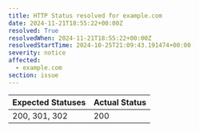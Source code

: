 ```yaml
---
title: HTTP Status resolved for example.com
date: 2024-11-21T18:55:22+00:00Z
resolved: True
resolvedWhen: 2024-11-21T18:55:22+00:00Z
resolvedStartTime: 2024-10-25T21:09:43.191474+00:00
severity: notice
affected:
  - example.com
section: issue
---
```


| Expected Statuses | Actual Status  |
|-------------------|----------------|
| 200, 301, 302 | 200 |
